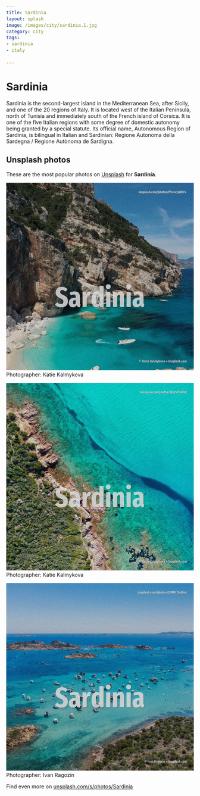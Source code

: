 ```yaml
---
title: Sardinia
layout: splash
image: /images/city/sardinia.1.jpg
category: city
tags:
- sardinia
- italy

---
```

# Sardinia

Sardinia  is the second-largest island in the Mediterranean Sea, after Sicily, and one of the 20  regions of Italy. It is located west of the Italian Peninsula, north of Tunisia and immediately south of the French  island of Corsica.  It is one of the five Italian regions with some degree of domestic autonomy being granted by a  special statute. Its official name, Autonomous Region of Sardinia, is bilingual in Italian and Sardinian: Regione  Autonoma della Sardegna / Regione Autònoma de Sardigna. 

 
## Unsplash photos
These are the most popular photos on [Unsplash](https://unsplash.com) for **Sardinia**.
 
![Sardinia](/images/city/sardinia.1.jpg)
Photographer:  Katie Kalmykova
 
![Sardinia](/images/city/sardinia.2.jpg)
Photographer:  Katie Kalmykova
 
![Sardinia](/images/city/sardinia.3.jpg)
Photographer:  Ivan Ragozin
 
Find even more on [unsplash.com/s/photos/Sardinia](https://unsplash.com/s/photos/Sardinia)
 

